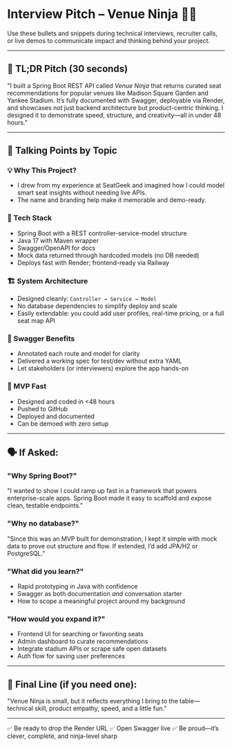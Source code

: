 # Interview Pitch – Venue Ninja 🥷🎤

Use these bullets and snippets during technical interviews, recruiter calls, or live demos to communicate impact and thinking behind your project.

---

## 🎯 TL;DR Pitch (30 seconds)

"I built a Spring Boot REST API called *Venue Ninja* that returns curated seat recommendations for popular venues like Madison Square Garden and Yankee Stadium. It’s fully documented with Swagger, deployable via Render, and showcases not just backend architecture but product-centric thinking. I designed it to demonstrate speed, structure, and creativity—all in under 48 hours."

---

## 🧠 Talking Points by Topic

### 💡 Why This Project?

* I drew from my experience at SeatGeek and imagined how I could model smart seat insights without needing live APIs.
* The name and branding help make it memorable and demo-ready.

### 🔧 Tech Stack

* Spring Boot with a REST controller-service-model structure
* Java 17 with Maven wrapper
* Swagger/OpenAPI for docs
* Mock data returned through hardcoded models (no DB needed)
* Deploys fast with Render; frontend-ready via Railway

### 🏗️ System Architecture

* Designed cleanly: `Controller → Service → Model`
* No database dependencies to simplify deploy and scale
* Easily extendable: you could add user profiles, real-time pricing, or a full seat map API

### 📘 Swagger Benefits

* Annotated each route and model for clarity
* Delivered a working spec for test/dev without extra YAML
* Let stakeholders (or interviewers) explore the app hands-on

### 🚀 MVP Fast

* Designed and coded in <48 hours
* Pushed to GitHub
* Deployed and documented
* Can be demoed with zero setup

---

## 🗣️ If Asked:

### "Why Spring Boot?"

"I wanted to show I could ramp up fast in a framework that powers enterprise-scale apps. Spring Boot made it easy to scaffold and expose clean, testable endpoints."

### "Why no database?"

"Since this was an MVP built for demonstration, I kept it simple with mock data to prove out structure and flow. If extended, I’d add JPA/H2 or PostgreSQL."

### "What did you learn?"

* Rapid prototyping in Java with confidence
* Swagger as both documentation *and* conversation starter
* How to scope a meaningful project around my background

### "How would you expand it?"

* Frontend UI for searching or favoriting seats
* Admin dashboard to curate recommendations
* Integrate stadium APIs or scrape safe open datasets
* Auth flow for saving user preferences

---

## 👑 Final Line (if you need one):

"Venue Ninja is small, but it reflects everything I bring to the table—technical skill, product empathy, speed, and a little fun."

---

✅ Be ready to drop the Render URL
✅ Open Swagger live
✅ Be proud—it’s clever, complete, and ninja-level sharp
